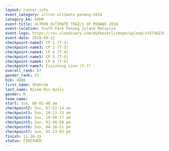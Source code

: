 ```yaml
---
layout: runner-info 
event_category: ultron-ultimate-penang-2018 
category_km: 40KM 
event-title: ULTRON ULTIMATE TRAILS OF PENANG 2018 
event-location: Youth Park Penang Island Malaysia 
event-logo: https://res.cloudinary.com/dykbosktl/image/upload/v1573623002/Logo/ULTRO_2018_LOGO_btp5xw.jpg 
event-date: 2018-09-22 
checkpoint-name2: CP 1 (T-2) 
checkpoint-name3: CP 2 (T-3) 
checkpoint-name4: CP 4 (T-4) 
checkpoint-name5: CP 5 (T-5) 
checkpoint-name6: CP 6 (T-6) 
checkpoint-name7: Finishing Line (T-7) 
overall_rank: 67
gender_rank: 53
bib: 4086
first_name: Shahrom
last_name: Nizam Bin Azali
gender: M
team_name: 
start: Sun, 06-02-48 am
checkpoint2: Sun, 07-52-14 am
checkpoint3: Sun, 10-13-33 am
checkpoint4: Sun, 10-50-17 am
checkpoint5: Sun, 01-46-58 pm
checkpoint6: Sun, 04-18-21 pm
checkpoint7: Sun, 05-23-03 pm
finish: 11-20-15
status: FINISHER
---
```

